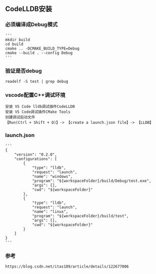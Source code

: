 
## CodeLLDB安装

### 必须编译成Debug模式
    '''
    mkdir build
    cd build
    cmake .. -DCMAKE_BUILD_TYPE=Debug
    cmake --build . --config Debug
    '''

### 验证是否debug
    readelf -S test | grep debug


### vscode配置C++调试环境
    安装 VS Code lldb调试插件CodeLLDB
    安装 VS Code调试插件CMake Tools
    创建调试启动文件
    【Run(Ctrl + Shift + D)】-> 【create a launch.json file】-> 【LLDB】

### launch.json
    '''
    {
        "version": "0.2.0",
        "configurations": [
            {
                "type": "lldb",
                "request": "launch",
                "name": "windows",
                "program": "${workspaceFolder}/build/Debug/test.exe",
                "args": [],
                "cwd": "${workspaceFolder}"
            },
            {
                "type": "lldb",
                "request": "launch",
                "name": "linux",
                "program": "${workspaceFolder}/build/test",
                "args": [],
                "cwd": "${workspaceFolder}"
            }
        ]
    }
    '''






### 参考
    https://blog.csdn.net/itas109/article/details/122677006